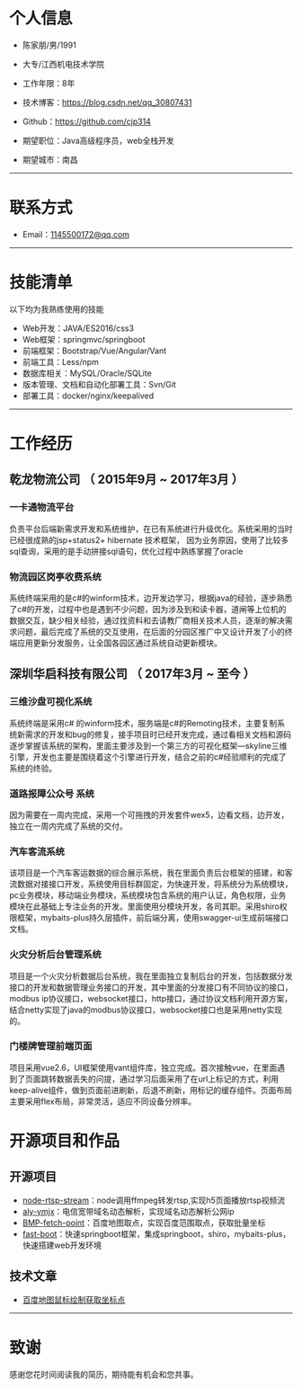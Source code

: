 


# 个人信息

 - 陈家朋/男/1991
 - 大专/江西机电技术学院 
 - 工作年限：8年
 - 技术博客：https://blog.csdn.net/qq_30807431
 - Github：https://github.com/cjp314 

 - 期望职位：Java高级程序员，web全栈开发
 - 期望城市：南昌

---
# 联系方式

- Email：1145500172@qq.com 

---
# 技能清单

以下均为我熟练使用的技能

- Web开发：JAVA/ES2016/css3
- Web框架：springmvc/springboot
- 前端框架：Bootstrap/Vue/Angular/Vant
- 前端工具：Less/npm
- 数据库相关：MySQL/Oracle/SQLite
- 版本管理、文档和自动化部署工具：Svn/Git
- 部署工具：docker/nginx/keepalived

---
# 工作经历

## 乾龙物流公司 （ 2015年9月 ~ 2017年3月 ）

### 一卡通物流平台 
负责平台后端新需求开发和系统维护，在已有系统进行升级优化。系统采用的当时已经很成熟的jsp+status2+ hibernate 技术框架， 因为业务原因，使用了比较多sql查询，采用的是手动拼接sql语句，优化过程中熟练掌握了oracle 


### 物流园区岗亭收费系统 
系统终端采用的是c#的winform技术，边开发边学习，根据java的经验，逐步熟悉了c#的开发，过程中也是遇到不少问题，因为涉及到和读卡器，道闸等上位机的数据交互，缺少相关经验，通过找资料和去请教厂商相关技术人员，逐渐的解决需求问题，最后完成了系统的交互使用，在后面的分园区推广中又设计开发了小的终端应用更新分发服务，让全国各园区通过系统自动更新模块。



## 深圳华启科技有限公司 （ 2017年3月 ~ 至今 ）

### 三维沙盘可视化系统 
系统终端是采用c# 的winform技术，服务端是c#的Remoting技术，主要复制系统新需求的开发和bug的修复，接手项目时已经开发完成，通过看相关文档和源码逐步掌握该系统的架构，里面主要涉及到一个第三方的可视化框架—skyline三维引擎，开发也主要是围绕着这个引擎进行开发，结合之前的c#经验顺利的完成了系统的终验。


### 道路报障公众号 系统
因为需要在一周内完成，采用一个可拖拽的开发套件wex5，边看文档，边开发，独立在一周内完成了系统的交付。


### 汽车客流系统
该项目是一个汽车客运数据的综合展示系统，我在里面负责后台框架的搭建，和客流数据对接接口开发，系统使用目标群固定，为快速开发，将系统分为系统模块，pc业务模块，移动端业务模块，系统模块包含系统的用户认证，角色权限，业务模块在此基础上专注业务的开发。里面使用分模块开发，各司其职。采用shiro权限框架，mybaits-plus持久层插件，前后端分离，使用swagger-ui生成前端接口文档。


### 火灾分析后台管理系统
项目是一个火灾分析数据后台系统，我在里面独立复制后台的开发，包括数据分发接口的开发和数据管理业务接口的开发，其中里面的分发接口有不同协议的接口，modbus ip协议接口，websocket接口，http接口，通过协议文档利用开源方案，结合netty实现了java的modbus协议接口，websocket接口也是采用netty实现的。

### 门楼牌管理前端页面
项目采用vue2.6，UI框架使用vant组件库，独立完成。首次接触vue，在里面遇到了页面跳转数据丢失的问提，通过学习后面采用了在url上标记的方式，利用keep-alive组件，做到页面前进刷新，后退不刷新，用标记的缓存组件。页面布局主要采用flex布局，非常灵活，适应不同设备分辨率。
# 开源项目和作品

## 开源项目

 - [node-rtsp-stream](https://github.com/cjp314/node-rtsp-stream)：node调用ffmpeg转发rtsp,实现h5页面播放rtsp视频流 
 - [aly-ymjx](https://github.com/cjp314/aly-ymjx)：电信宽带域名动态解析，实现域名动态解析公网ip
 - [BMP-fetch-point](https://github.com/cjp314/BMP-fetch-point)：百度地图取点，实现百度范围取点，获取批量坐标
 - [fast-boot](https://github.com/cjp314/fast-boot)：快速springboot框架，集成springboot，shiro，mybaits-plus，快速搭建web开发环境

## 技术文章

- [百度地图鼠标绘制获取坐标点](https://blog.csdn.net/qq_30807431/article/details/102942006)

---

# 致谢
感谢您花时间阅读我的简历，期待能有机会和您共事。


